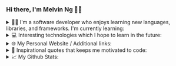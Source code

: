 ### Hi there, I'm Melvin Ng 👋🏻

<details>
  <summary>👨‍💻 I'm a software developer who enjoys learning new languages, libraries, and frameworks. I'm currently learning: </summary>
  <br/>
  <div>
    <img src="https://img.shields.io/badge/HTML5-F16529?style=for-the-badge&logo=html5&logoColor=white" />
    <img src="https://img.shields.io/badge/CSS3-1572B6?style=for-the-badge&logo=css3&logoColor=white" />
    <img src="https://img.shields.io/badge/JavaScript-F7DF1E?style=for-the-badge&logo=javascript&logoColor=white" />
    <img src="https://img.shields.io/badge/Python-239120?style=for-the-badge&logo=python&logoColor=white" />
    <img src="https://img.shields.io/badge/GdScript-478CBF?style=for-the-badge&logo=godot-engine&logoColor=white" />
    <img src="https://img.shields.io/badge/Sql-018bff?style=for-the-badge&logo=microsoft-access&logoColor=white" />
    <img src="https://img.shields.io/badge/Markdown-000000?style=for-the-badge&logo=markdown&logoColor=white" />
    <img src="https://img.shields.io/badge/MongoDB-4EA94B?style=for-the-badge&logo=mongodb&logoColor=white" />
    <img src="https://img.shields.io/badge/Express.js-404D59?style=for-the-badge&logo=express&logoColor=white" />
    <img src="https://img.shields.io/badge/React-20232A?style=for-the-badge&logo=react&logoColor=61DAFB" />
    <img src="https://img.shields.io/badge/Node.js-43853D?style=for-the-badge&logo=node.js&logoColor=white" />
    <img src="https://img.shields.io/badge/Bootstrap-563D7C?style=for-the-badge&logo=bootstrap&logoColor=white" />
    <img src="https://img.shields.io/badge/Material%20UI-007FFF?style=for-the-badge&logo=mui&logoColor=white" />
    <img src="https://img.shields.io/badge/jQuery-0769AD?style=for-the-badge&logo=jquery&logoColor=white" />                       
    <img src="https://img.shields.io/badge/Flask-4A4A55?style=for-the-badge&logo=flask&logoColor=white" />
    <img src="https://img.shields.io/badge/Next.js-000000?style=for-the-badge&logo=nextdotjs&logoColor=white" />
    <img src="https://img.shields.io/badge/Firebase-ffca28?style=for-the-badge&logo=firebase&logoColor=black" />
    <img src="https://img.shields.io/badge/MySQL-478CBF?style=for-the-badge&logo=mysql&logoColor=white" />
    <img src="https://img.shields.io/badge/Netlify-00C7B7?style=for-the-badge&logo=netlify&logoColor=white" />
    <img src="https://img.shields.io/badge/Heroku-430098?style=for-the-badge&logo=heroku&logoColor=white" />
    <img src="https://img.shields.io/badge/Vercel-000000?style=for-the-badge&logo=vercel&logoColor=white" />
    <img src="https://img.shields.io/badge/Git-F05032?style=for-the-badge&logo=git&logoColor=white" />
    <img src="https://img.shields.io/badge/Postman-FF6C37?style=for-the-badge&logo=Postman&logoColor=white" /> 
  </div>
</details>

<details>
  <summary>💻 Interesting technologies which I hope to learn in the future: </summary>
  <br/>
  <div>      
    <img src="https://img.shields.io/badge/TypeScript-007ACC?style=for-the-badge&logo=typescript&logoColor=white" />
    <img src="https://img.shields.io/badge/storybook-FF4785?style=for-the-badge&logo=storybook&logoColor=white">
    <img src="https://img.shields.io/badge/Redux-593D88?style=for-the-badge&logo=redux&logoColor=white">
    <img src="https://img.shields.io/badge/React_Native-20232A?style=for-the-badge&logo=react&logoColor=61DAFB" />
    <img src="https://img.shields.io/badge/Gatsby-663399?style=for-the-badge&logo=gatsby&logoColor=white" />
    <img src="https://img.shields.io/badge/Semantic%20UI-35BDB2?style=for-the-badge&logo=semanticuireact&logoColor=white" />
    <img src="https://img.shields.io/badge/Dart-0175C2?style=for-the-badge&logo=dart&logoColor=white" />
    <img src="https://img.shields.io/badge/Flutter-02569B?style=for-the-badge&logo=flutter&logoColor=white" />
    <img src="https://img.shields.io/badge/Ruby-CC342D?style=for-the-badge&logo=ruby&logoColor=white" />
    <img src="https://img.shields.io/badge/Ruby_on_Rails-CC0000?style=for-the-badge&logo=ruby-on-rails&logoColor=white" />
    <img src="https://img.shields.io/badge/Twine-1ED760?style=for-the-badge&logo=payoneer&logoColor=white" />
    <img src="https://img.shields.io/badge/Sugarcube-F34E68?style=for-the-badge&logo=hack-the-box&logoColor=white" />
    <img src="https://img.shields.io/badge/Phaser.js-F15B2A?style=for-the-badge&logo=starship&logoColor=white" />
    <img src="https://img.shields.io/badge/GDevelop-007DB8?style=for-the-badge&logo=Gitee&logoColor=white" /> 
    <img src="https://img.shields.io/badge/Scratch-4D97FF?style=for-the-badge&logo=Scratch&logoColor=white" />
    <img src="https://img.shields.io/badge/Solidity-e6e6e6?style=for-the-badge&logo=solidity&logoColor=black" />
    <img src="https://img.shields.io/badge/Web3.js-F16822?style=for-the-badge&logo=web3.js&logoColor=white" />
    <img src="https://img.shields.io/badge/Supabase-181818?style=for-the-badge&logo=supabase&logoColor=white" />
  </div> 
</details>

<details>
  <summary>🌐 My Personal Website / Additional links: </summary>
  <br/>
  <div>
    <!-- target="_blank" does not work for GitHub's README.md -->
    <a href="https://melvincwng.github.io/"><img src="https://img.shields.io/badge/Personal Site-100000?style=for-the-badge&logo=github&logoColor=white" /></a>
    <a href="https://app.pluralsight.com/profile/melvin-ng"><img src="https://img.shields.io/badge/Pluralsight-F15B2A?style=for-the-badge&logo=Pluralsight&logoColor=white" /></a>
    <a href="https://melvinng.itch.io/"><img src="https://img.shields.io/badge/Itch.io-FA5C5C?style=for-the-badge&logo=itchdotio&logoColor=white" /></a>
    <a href="https://play.google.com/store/apps/dev?id=6328174873109802596"><img src="https://img.shields.io/badge/Google_Play-414141?style=for-the-badge&logo=google-play&logoColor=white" /></a>
    <a href="https://www.buymeacoffee.com/melvincwng"><img src="https://img.shields.io/badge/Buy_Me_A_Coffee-FFDD00?style=for-the-badge&logo=buy-me-a-coffee&logoColor=black" /></a>  
  </div>
</details>

<details>
  <summary>💬 Inspirational quotes that keeps me motivated to code: </summary>
  <br/>
  <div>
    <div id="quote2021">
      <i>
        "The key to success in life is having that lifelong passion for learning that extends beyond good grades, test scores, and graduation dates." - Melvin, 2021 🎓
      </i>
    </div>
    <br/>
    <div id="quote2022" >
      <i>"It is essential to keep reading, learning, and coding to become a great developer." - Melvin, 2022 📚</i>
    </div>
    <br/>
    <div align="right">
      <img src="./assets/finnAndJakePixelGif.gif" width="270px" height="145.4px"/>
    </div>
  </div>
</details>

<details>
  <summary>📈 My Github Stats: </summary>
  <br/>
  <div>
     <img src="https://github-readme-stats.vercel.app/api?username=melvincwng&count_private=true&show_icons=true&include_all_commits=true&theme=dark" alt="Melvin's Github Stats" />
     &nbsp;
     <img src="https://komarev.com/ghpvc/?username=melvincwng&color=brightgreen&label=Github Profile Views"/>
     &nbsp;
     <a href="https://github.com/melvincwng">
       <img src="https://img.shields.io/github/followers/melvincwng.svg?style=social&label=Follow"/>
     </a>
     &nbsp;
     <img src="./assets/cat.gif" width="60" height="60" />
  </div>
</details>
                                                                                                                      
<!-- **melvincwng/melvincwng** is a ✨ _special_ ✨ repository because its `README.md` (this file) appears on your GitHub profile. -->
